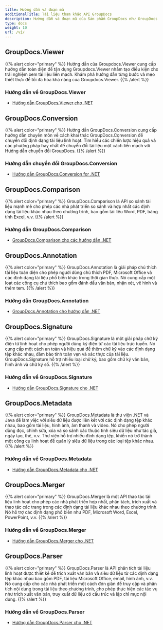 ```yaml
---
title: Hướng dẫn và đoạn mã
additionalTitle: Tài liệu tham khảo API GroupDocs
description: Hướng dẫn và đoạn mã của Sản phẩm GroupDocs như GroupDocs.Viewer, GroupDocs.Annotation, GroupDocs.Conversion và các sản phẩm khác.
type: docs
weight: 10
url: /vi/
---
```


## GroupDocs.Viewer
{{% alert color="primary" %}}
Hướng dẫn của Groupdocs.Viewer cung cấp hướng dẫn toàn diện để tận dụng Groupdocs.Viewer nhằm tạo điều kiện cho trải nghiệm xem tài liệu liền mạch. Khám phá hướng dẫn từng bước và mẹo thiết thực để tối đa hóa khả năng của Groupdocs.Viewer.
{{% /alert %}}

### Hướng dẫn về GroupDocs.Viewer
- [Hướng dẫn GroupDocs.Viewer cho .NET](../viewer/vi/net/)


## GroupDocs.Conversion
{{% alert color="primary" %}}
Hướng dẫn GroupDocs.Conversion cung cấp hướng dẫn chuyên môn về cách khai thác GroupDocs.Conversion để chuyển đổi định dạng tài liệu linh hoạt. Tìm hiểu các chiến lược hiệu quả và các phương pháp hay nhất để chuyển đổi tài liệu một cách liền mạch với Hướng dẫn chuyển đổi GroupDocs.
{{% /alert %}}

### Hướng dẫn chuyển đổi GroupDocs.Conversion
- [Hướng dẫn GroupDocs.Conversion for .NET](../conversion/vi/net/)


## GroupDocs.Comparison
{{% alert color="primary" %}}
GroupDocs.Comparison là API so sánh tài liệu mạnh mẽ cho phép các nhà phát triển so sánh và hợp nhất các định dạng tài liệu khác nhau theo chương trình, bao gồm tài liệu Word, PDF, bảng tính Excel, v.v.
{{% /alert %}}

### Hướng dẫn GroupDocs.Comparison
- [GroupDocs.Comparison cho các hướng dẫn .NET](../comparison/vi/net/)


## GroupDocs.Annotation
{{% alert color="primary" %}}
GroupDocs.Annotation là giải pháp chú thích tài liệu toàn diện cho phép người dùng chú thích PDF, Microsoft Office và các định dạng tài liệu phổ biến khác trong thời gian thực. Nó cung cấp một loạt các công cụ chú thích bao gồm đánh dấu văn bản, nhận xét, vẽ hình và thêm tem.
{{% /alert %}}

### Hướng dẫn GroupDocs.Annotation
- [GroupDocs.Annotation cho hướng dẫn .NET](../annotation/vi/net/)


## GroupDocs.Signature
{{% alert color="primary" %}}
GroupDocs.Signature là một giải pháp chữ ký điện tử linh hoạt cho phép người dùng ký điện tử các tài liệu trực tuyến. Nó cung cấp một cách an toàn và hiệu quả để thêm chữ ký vào các định dạng tệp khác nhau, đảm bảo tính toàn vẹn và xác thực của tài liệu. GroupDocs.Signature hỗ trợ nhiều loại chữ ký, bao gồm chữ ký văn bản, hình ảnh và chữ ký số.
{{% /alert %}}

### Hướng dẫn về GroupDocs.Signature
- [Hướng dẫn GroupDocs.Signature cho .NET](../signature/vi/net/)


## GroupDocs.Metadata
{{% alert color="primary" %}}
GroupDocs.Metadata là thư viện .NET và Java để làm việc với siêu dữ liệu được liên kết với các định dạng tệp khác nhau, bao gồm tài liệu, hình ảnh, âm thanh và video. Nó cho phép người dùng đọc, chỉnh sửa, xóa và so sánh các thuộc tính siêu dữ liệu như tác giả, ngày tạo, thẻ, v.v. Thư viện hỗ trợ nhiều định dạng tệp, khiến nó trở thành một công cụ linh hoạt để quản lý siêu dữ liệu trong các loại tệp khác nhau.
{{% /alert %}}

### Hướng dẫn về GroupDocs.Metadata
- [Hướng dẫn GroupDocs.Metadata cho .NET](../metadata/vi/net/)


## GroupDocs.Merger
{{% alert color="primary" %}}
GroupDocs.Merger là một API thao tác tài liệu linh hoạt cho phép các nhà phát triển hợp nhất, phân tách, trích xuất và thao tác các trang trong các định dạng tài liệu khác nhau theo chương trình. Nó hỗ trợ các định dạng phổ biến như PDF, Microsoft Word, Excel, PowerPoint, v.v.
{{% /alert %}}

### Hướng dẫn về GroupDocs.Merger
- [Hướng dẫn GroupDocs.Merger cho .NET](../merger/vi/net/)


## GroupDocs.Parser
{{% alert color="primary" %}}
GroupDocs.Parser là API phân tích tài liệu linh hoạt được thiết kế để trích xuất văn bản và siêu dữ liệu từ các định dạng tệp khác nhau bao gồm PDF, tài liệu Microsoft Office, email, hình ảnh, v.v. Nó cung cấp cho các nhà phát triển một cách đơn giản để truy cập và phân tích nội dung trong tài liệu theo chương trình, cho phép thực hiện các tác vụ như trích xuất văn bản, truy xuất dữ liệu có cấu trúc và lập chỉ mục nội dung.
{{% /alert %}}

### Hướng dẫn về GroupDocs.Parser
- [Hướng dẫn GroupDocs.Parser cho .NET](../parser/vi/net/)